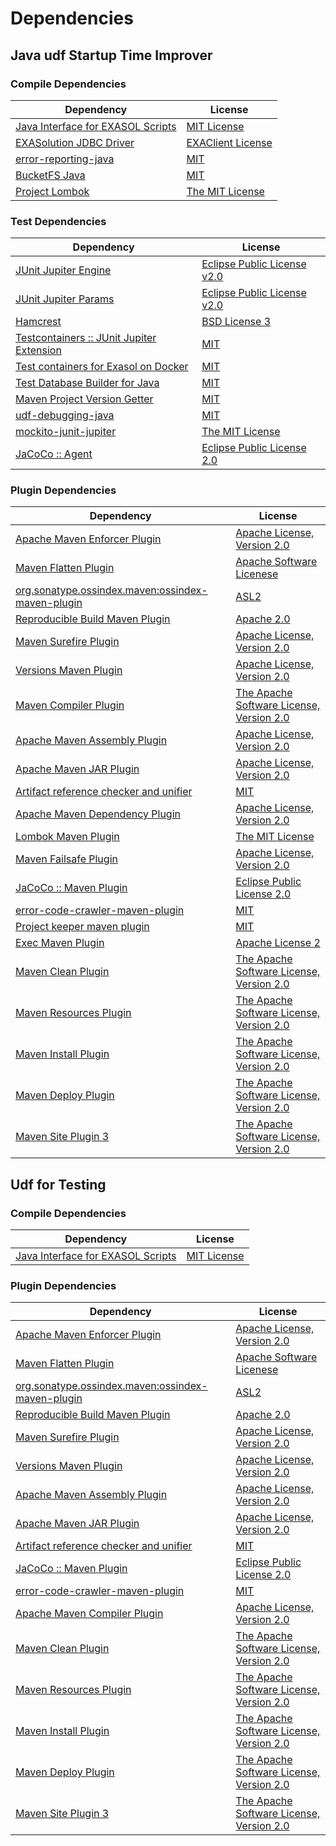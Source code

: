 <!-- @formatter:off -->
# Dependencies

## Java udf Startup Time Improver

### Compile Dependencies

| Dependency                             | License                |
| -------------------------------------- | ---------------------- |
| [Java Interface for EXASOL Scripts][0] | [MIT License][1]       |
| [EXASolution JDBC Driver][0]           | [EXAClient License][3] |
| [error-reporting-java][4]              | [MIT][5]               |
| [BucketFS Java][6]                     | [MIT][5]               |
| [Project Lombok][8]                    | [The MIT License][9]   |

### Test Dependencies

| Dependency                                      | License                           |
| ----------------------------------------------- | --------------------------------- |
| [JUnit Jupiter Engine][10]                      | [Eclipse Public License v2.0][11] |
| [JUnit Jupiter Params][10]                      | [Eclipse Public License v2.0][11] |
| [Hamcrest][14]                                  | [BSD License 3][15]               |
| [Testcontainers :: JUnit Jupiter Extension][16] | [MIT][17]                         |
| [Test containers for Exasol on Docker][18]      | [MIT][5]                          |
| [Test Database Builder for Java][20]            | [MIT][5]                          |
| [Maven Project Version Getter][22]              | [MIT][5]                          |
| [udf-debugging-java][24]                        | [MIT][5]                          |
| [mockito-junit-jupiter][26]                     | [The MIT License][27]             |
| [JaCoCo :: Agent][28]                           | [Eclipse Public License 2.0][29]  |

### Plugin Dependencies

| Dependency                                              | License                                        |
| ------------------------------------------------------- | ---------------------------------------------- |
| [Apache Maven Enforcer Plugin][30]                      | [Apache License, Version 2.0][31]              |
| [Maven Flatten Plugin][32]                              | [Apache Software Licenese][33]                 |
| [org.sonatype.ossindex.maven:ossindex-maven-plugin][34] | [ASL2][33]                                     |
| [Reproducible Build Maven Plugin][36]                   | [Apache 2.0][33]                               |
| [Maven Surefire Plugin][38]                             | [Apache License, Version 2.0][31]              |
| [Versions Maven Plugin][40]                             | [Apache License, Version 2.0][31]              |
| [Maven Compiler Plugin][42]                             | [The Apache Software License, Version 2.0][33] |
| [Apache Maven Assembly Plugin][44]                      | [Apache License, Version 2.0][31]              |
| [Apache Maven JAR Plugin][46]                           | [Apache License, Version 2.0][31]              |
| [Artifact reference checker and unifier][48]            | [MIT][5]                                       |
| [Apache Maven Dependency Plugin][50]                    | [Apache License, Version 2.0][31]              |
| [Lombok Maven Plugin][52]                               | [The MIT License][5]                           |
| [Maven Failsafe Plugin][54]                             | [Apache License, Version 2.0][31]              |
| [JaCoCo :: Maven Plugin][56]                            | [Eclipse Public License 2.0][29]               |
| [error-code-crawler-maven-plugin][58]                   | [MIT][5]                                       |
| [Project keeper maven plugin][60]                       | [MIT][5]                                       |
| [Exec Maven Plugin][62]                                 | [Apache License 2][33]                         |
| [Maven Clean Plugin][64]                                | [The Apache Software License, Version 2.0][33] |
| [Maven Resources Plugin][66]                            | [The Apache Software License, Version 2.0][33] |
| [Maven Install Plugin][68]                              | [The Apache Software License, Version 2.0][33] |
| [Maven Deploy Plugin][70]                               | [The Apache Software License, Version 2.0][33] |
| [Maven Site Plugin 3][72]                               | [The Apache Software License, Version 2.0][33] |

## Udf for Testing

### Compile Dependencies

| Dependency                             | License          |
| -------------------------------------- | ---------------- |
| [Java Interface for EXASOL Scripts][0] | [MIT License][1] |

### Plugin Dependencies

| Dependency                                              | License                                        |
| ------------------------------------------------------- | ---------------------------------------------- |
| [Apache Maven Enforcer Plugin][30]                      | [Apache License, Version 2.0][31]              |
| [Maven Flatten Plugin][32]                              | [Apache Software Licenese][33]                 |
| [org.sonatype.ossindex.maven:ossindex-maven-plugin][34] | [ASL2][33]                                     |
| [Reproducible Build Maven Plugin][36]                   | [Apache 2.0][33]                               |
| [Maven Surefire Plugin][38]                             | [Apache License, Version 2.0][31]              |
| [Versions Maven Plugin][40]                             | [Apache License, Version 2.0][31]              |
| [Apache Maven Assembly Plugin][44]                      | [Apache License, Version 2.0][31]              |
| [Apache Maven JAR Plugin][46]                           | [Apache License, Version 2.0][31]              |
| [Artifact reference checker and unifier][48]            | [MIT][5]                                       |
| [JaCoCo :: Maven Plugin][56]                            | [Eclipse Public License 2.0][29]               |
| [error-code-crawler-maven-plugin][58]                   | [MIT][5]                                       |
| [Apache Maven Compiler Plugin][98]                      | [Apache License, Version 2.0][31]              |
| [Maven Clean Plugin][64]                                | [The Apache Software License, Version 2.0][33] |
| [Maven Resources Plugin][66]                            | [The Apache Software License, Version 2.0][33] |
| [Maven Install Plugin][68]                              | [The Apache Software License, Version 2.0][33] |
| [Maven Deploy Plugin][70]                               | [The Apache Software License, Version 2.0][33] |
| [Maven Site Plugin 3][72]                               | [The Apache Software License, Version 2.0][33] |

[28]: https://www.eclemma.org/jacoco/index.html
[3]: LICENSE-exasol-jdbc.txt
[6]: https://github.com/exasol/bucketfs-java
[4]: https://github.com/exasol/error-reporting-java
[33]: http://www.apache.org/licenses/LICENSE-2.0.txt
[8]: https://projectlombok.org
[38]: https://maven.apache.org/surefire/maven-surefire-plugin/
[64]: http://maven.apache.org/plugins/maven-clean-plugin/
[5]: https://opensource.org/licenses/MIT
[26]: https://github.com/mockito/mockito
[54]: https://maven.apache.org/surefire/maven-failsafe-plugin/
[20]: https://github.com/exasol/test-db-builder-java
[22]: https://github.com/exasol/maven-project-version-getter
[62]: http://www.mojohaus.org/exec-maven-plugin
[40]: http://www.mojohaus.org/versions-maven-plugin/
[15]: http://opensource.org/licenses/BSD-3-Clause
[98]: https://maven.apache.org/plugins/maven-compiler-plugin/
[17]: http://opensource.org/licenses/MIT
[29]: https://www.eclipse.org/legal/epl-2.0/
[18]: https://github.com/exasol/exasol-testcontainers
[56]: https://www.jacoco.org/jacoco/trunk/doc/maven.html
[27]: https://github.com/mockito/mockito/blob/main/LICENSE
[9]: https://projectlombok.org/LICENSE
[36]: http://zlika.github.io/reproducible-build-maven-plugin
[50]: https://maven.apache.org/plugins/maven-dependency-plugin/
[31]: https://www.apache.org/licenses/LICENSE-2.0.txt
[30]: https://maven.apache.org/enforcer/maven-enforcer-plugin/
[52]: https://awhitford.github.com/lombok.maven/lombok-maven-plugin/
[60]: https://github.com/exasol/project-keeper-maven-plugin/project-keeper-maven-plugin-generated-parent/project-keeper-maven-plugin
[0]: http://www.exasol.com
[11]: https://www.eclipse.org/legal/epl-v20.html
[68]: http://maven.apache.org/plugins/maven-install-plugin/
[10]: https://junit.org/junit5/
[34]: https://sonatype.github.io/ossindex-maven/maven-plugin/
[16]: https://testcontainers.org
[32]: https://www.mojohaus.org/flatten-maven-plugin/flatten-maven-plugin
[24]: https://github.com/exasol/udf-debugging-java
[42]: http://maven.apache.org/plugins/maven-compiler-plugin/
[1]: LICENSE-exasol-script-api.txt
[14]: http://hamcrest.org/JavaHamcrest/
[70]: http://maven.apache.org/plugins/maven-deploy-plugin/
[72]: http://maven.apache.org/plugins/maven-site-plugin/
[66]: http://maven.apache.org/plugins/maven-resources-plugin/
[48]: https://github.com/exasol/artifact-reference-checker-maven-plugin
[58]: https://github.com/exasol/error-code-crawler-maven-plugin
[46]: https://maven.apache.org/plugins/maven-jar-plugin/
[44]: https://maven.apache.org/plugins/maven-assembly-plugin/
